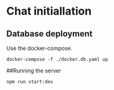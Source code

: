 # Chat initiallation

## Database deployment

Use the docker-compose.

```
docker-compose -f ./docker.db.yaml up
```

##Running the server

```
npm run start:dev
```